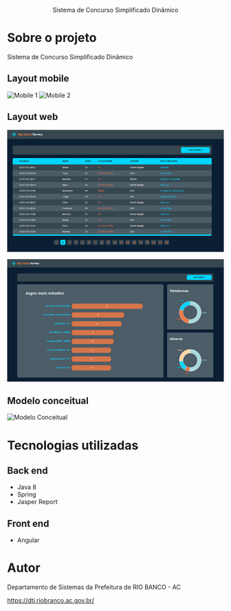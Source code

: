 <p align="center">Sistema de Concurso Simplificado Dinâmico</p>

# Sobre o projeto
Sistema de Concurso Simplificado Dinâmico

## Layout mobile
![Mobile 1](public/images/mobile/folha1mobile.png) ![Mobile 2](public/images/mobile/folha2mobile.png)

## Layout web
![Web 1](https://github.com/acenelio/assets/raw/main/sds1/web1.png)

![Web 2](https://github.com/acenelio/assets/raw/main/sds1/web2.png)

## Modelo conceitual
![Modelo Conceitual](public/images/er/er1.png)

# Tecnologias utilizadas
## Back end
- Java 8
- Spring
- Jasper Report

## Front end
- Angular




# Autor
Departamento de Sistemas da Prefeitura de RIO BANCO - AC

https://dti.riobranco.ac.gov.br/
